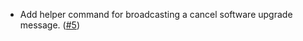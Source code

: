 - Add helper command for broadcasting a cancel software upgrade message. ([#5](https://github.com/noble-assets/authority/pull/5))
